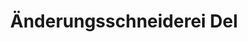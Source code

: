 ---
title: "Änderungsschneiderei Del"
url: /weilerswist/aenderungsschneiderei-del/
shop: Schneiderei
---